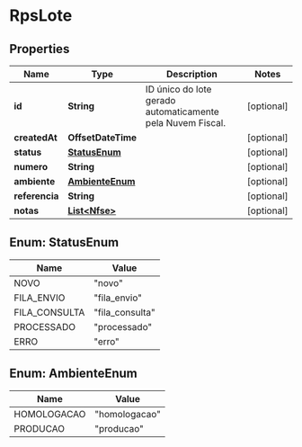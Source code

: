 

# RpsLote


## Properties

| Name | Type | Description | Notes |
|------------ | ------------- | ------------- | -------------|
|**id** | **String** | ID único do lote gerado automaticamente pela Nuvem Fiscal. |  [optional] |
|**createdAt** | **OffsetDateTime** |  |  [optional] |
|**status** | [**StatusEnum**](#StatusEnum) |  |  [optional] |
|**numero** | **String** |  |  [optional] |
|**ambiente** | [**AmbienteEnum**](#AmbienteEnum) |  |  [optional] |
|**referencia** | **String** |  |  [optional] |
|**notas** | [**List&lt;Nfse&gt;**](Nfse.md) |  |  [optional] |



## Enum: StatusEnum

| Name | Value |
|---- | -----|
| NOVO | &quot;novo&quot; |
| FILA_ENVIO | &quot;fila_envio&quot; |
| FILA_CONSULTA | &quot;fila_consulta&quot; |
| PROCESSADO | &quot;processado&quot; |
| ERRO | &quot;erro&quot; |



## Enum: AmbienteEnum

| Name | Value |
|---- | -----|
| HOMOLOGACAO | &quot;homologacao&quot; |
| PRODUCAO | &quot;producao&quot; |




